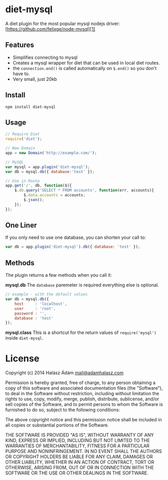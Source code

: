 # **diet-mysql**
A diet plugin for the most popular mysql nodejs driver:
[https://github.com/felixge/node-mysql][1]

## **Features**
- Simplifies connecting to mysql
- Creates a mysql wrapper for diet that can be used in local diet routes.
- the `connection.end()` is called automatically on `$.end()` so you don't have to.
- Very small, just 20kb

## **Install**
```
npm install diet-mysql
```

## **Usage**
```js
// Require Diet
require('diet');

// New Domain
app = new Domain('http://example.com/');

// MySQL
var mysql = app.plugin('diet-mysql');
var db = mysql.db({ database:'test' });

// Use in Route
app.get('/', db, function($){
    $.db.query('SELECT * FROM accounts', function(err, accounts){
		$.data.accounts = accounts;
		$.json();
	});
});
```

## **One Liner**
If you only need to use one database, you can shorten your call to:
```js
var db = app.plugin('diet-mysql').db({ database: 'test' });
```

## **Methods**
The plugin returns a few methods when you call it:

**mysql.db**
The `database` paremeter is required everything else is optional.
```js
// example - with the default values
var db = mysql.db({
	host     : 'localhost',
	user     : 'root',
	password : '',
	database : 'test'
});
```

**mysql.class**
This is a shortcut for the return values of `require('mysql')` inside `diet-mysql`.

# License
Copyright (c) 2014 Halász Ádám <mail@adamhalasz.com>

Permission is hereby granted, free of charge, to any person obtaining a copy
of this software and associated documentation files (the "Software"), to deal
in the Software without restriction, including without limitation the rights
to use, copy, modify, merge, publish, distribute, sublicense, and/or sell
copies of the Software, and to permit persons to whom the Software is
furnished to do so, subject to the following conditions:

The above copyright notice and this permission notice shall be included in
all copies or substantial portions of the Software.

THE SOFTWARE IS PROVIDED "AS IS", WITHOUT WARRANTY OF ANY KIND, EXPRESS OR
IMPLIED, INCLUDING BUT NOT LIMITED TO THE WARRANTIES OF MERCHANTABILITY,
FITNESS FOR A PARTICULAR PURPOSE AND NONINFRINGEMENT. IN NO EVENT SHALL THE
AUTHORS OR COPYRIGHT HOLDERS BE LIABLE FOR ANY CLAIM, DAMAGES OR OTHER
LIABILITY, WHETHER IN AN ACTION OF CONTRACT, TORT OR OTHERWISE, ARISING FROM,
OUT OF OR IN CONNECTION WITH THE SOFTWARE OR THE USE OR OTHER DEALINGS IN
THE SOFTWARE.


  [1]: https://github.com/felixge/node-mysql